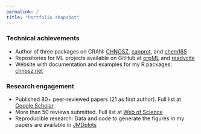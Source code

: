 ```yaml
---
permalink: /
title: "Portfolio shapshot"
---
```



### Technical achievements
- Author of three packages on CRAN: [CHNOSZ](https://doi.org/https://doi.org/10.32614/CRAN.package.CHNOSZ), [canprot](https://doi.org/10.32614/CRAN.package.canprot), and [chem16S](https://doi.org/10.32614/CRAN.package.chem16S)
- Repositories for ML projects available on GitHub at [orpML](https://github.com/jedick/orpML) and [readycite](https://github.com/jedick/readycite)
- Website with documentation and examples for my R packages: [chnosz.net](https://chnosz.net/)

### Research engagement
- Published 80+ peer-reviewed papers (21 as first author). Full list at [Google Scholar](http://scholar.google.com/scholar?hl=en)
- More than 50 reviews submitted. Full list at [Web of Science](https://webofscience.clarivate.cn/wos/author/record/K-1619-2013)
- Reproducible research: Data and code to generate the figures in my papers are available in [JMDplots](https://github.com/jedick/JMDplots)

